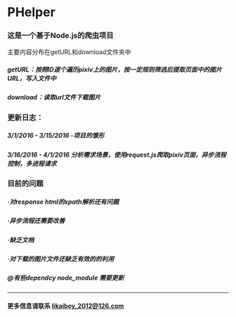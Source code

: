# PHelper
### 这是一个基于Node.js的爬虫项目
主要内容分布在getURL和download文件夹中
##### getURL：按照ID逐个遍历pixiv上的图片，按一定规则筛选后提取页面中的图片URL，写入文件中
##### download：读取url文件下载图片

### 更新日志：
##### 3/1/2016 - 3/15/2016 -项目的雏形
##### 3/16/2016 - 4/1/2016 分析需求场景，使用request.js爬取pixiv页面，异步流程控制，多进程请求

### 目前的问题
##### ·对response html的xpath解析还有问题
##### ·异步流程还需要改善 
##### ·缺乏文档
##### ·对下载的图片文件还缺乏有效的的利用
##### @有些dependcy node_module 需要更新
  --------------------------------
#### 更多信息请联系 likaiboy_2012@126.com





